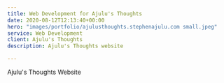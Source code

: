 ```yaml
---
title: Web Development for Ajulu's Thoughts
date: 2020-08-12T12:13:40+00:00
hero: "images/portfolio/ajulusthoughts.stephenajulu.com small.jpeg"
service: Web Development
client: Ajulu's Thoughts
description: Ajulu's Thoughts website

---
```

Ajulu's Thoughts Website
